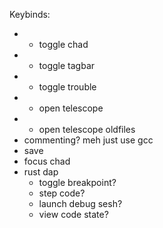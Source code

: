 Keybinds:

* - toggle chad <F7>
* - toggle tagbar <F8>
* - toggle trouble <F6>
* - open telescope <F5>
* - open telescope oldfiles <F4>
* commenting? meh just use gcc
* save
* focus chad
* rust dap
    * toggle breakpoint?
    * step code?
    * launch debug sesh?
    * view code state?
